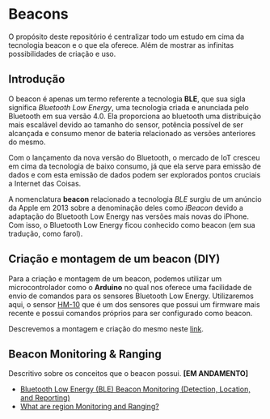 # Beacons

O propósito deste repositório é centralizar todo um estudo em cima da tecnologia beacon e o que ela oferece. Além de mostrar as infinitas possibilidades de criação e uso. 

## Introdução

O beacon é apenas um termo referente a tecnologia **BLE**, que sua sigla significa *Bluetooth Low Energy*, uma tecnologia criada e anunciada pelo Bluetooth em sua versão 4.0. Ela proporciona ao bluetooth uma distribuição mais escalável devido ao tamanho do sensor, potência possível de ser alcançada e consumo menor de bateria relacionado as versões anteriores do mesmo.

Com o lançamento da nova versão do Bluetooth, o mercado de IoT cresceu em cima da tecnologia de baixo consumo, já que ela serve para emissão de dados e com esta emissão de dados podem ser explorados pontos cruciais a Internet das Coisas.

A nomenclatura **beacon** relacionado a tecnologia *BLE* surgiu de um anúncio da Apple em 2013 sobre a denominação deles como *iBeacon* devido a adaptação do Bluetooth Low Energy nas versões mais novas do iPhone. Com isso, o Bluetooth Low Energy ficou conhecido como beacon (em sua tradução, como farol).

## Criação e montagem de um beacon (DIY)

Para a criação e montagem de um beacon, podemos utilizar um microcontrolador como o **Arduino** no qual nos oferece uma facilidade de envio de comandos para os sensores Bluetooth Low Energy. Utilizaremos aqui, o sensor [HM-10](https://www.itead.cc/serial-port-ble-module-master-slave-hm-10.html) que é um dos sensores que possui um firmware mais recente e possui comandos próprios para ser configurado como beacon.

Descrevemos a montagem e criação do mesmo neste [link](/beacon-hm-10/CONFIGURE-BEACON.md).

## Beacon Monitoring & Ranging

Descritivo sobre os conceitos que o beacon possui. **[EM ANDAMENTO]**

- [Bluetooth Low Energy (BLE) Beacon Monitoring (Detection, Location, and Reporting)](http://blogs.cisco.com/wireless/bluetooth-low-energy-ble-beacon-monitoring-detection-location-and-reporting)
- [What are region Monitoring and Ranging?](https://community.estimote.com/hc/en-us/articles/203356607-What-are-region-Monitoring-and-Ranging-)
